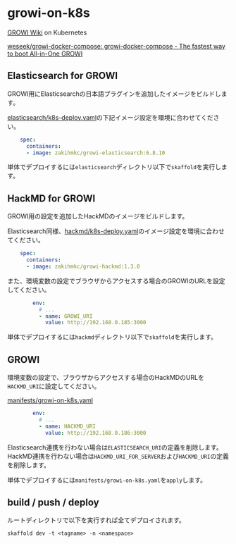 # growi-on-k8s

[GROWI Wiki](https://github.com/weseek/growi) on Kubernetes

[weseek/growi-docker-compose: growi-docker-compose - The fastest way to boot All-in-One GROWI](https://github.com/weseek/growi-docker-compose)

## Elasticsearch for GROWI

GROWI用にElasticsearchの日本語プラグインを追加したイメージをビルドします。

[elasticsearch/k8s-deploy.yaml](elasticsearch/k8s-deploy.yaml)の下記イメージ設定を環境に合わせてください。

```yaml
    spec:
      containers:
      - image: zakihmkc/growi-elasticsearch:6.8.10
```

単体でデプロイするには`elasticsearch`ディレクトリ以下で`skaffold`を実行します。

## HackMD for GROWI

GROWI用の設定を追加したHackMDのイメージをビルドします。

Elasticsearch同様、[hackmd/k8s-deploy.yaml](hackmd/k8s-deploy.yaml)のイメージ設定を環境に合わせてください。

```yaml
    spec:
      containers:
      - image: zakihmkc/growi-hackmd:1.3.0
```

また、環境変数の設定でブラウザからアクセスする場合のGROWIのURLを設定してください。

```yaml
        env:
          # ...
          - name: GROWI_URI
            value: http://192.168.0.185:3000

```

単体でデプロイするには`hackmd`ディレクトリ以下で`skaffold`を実行します。

## GROWI

環境変数の設定で、ブラウザからアクセスする場合のHackMDのURLを`HACKMD_URI`に設定してください。

[manifests/growi-on-k8s.yaml](manifests/growi-on-k8s.yaml)

```yaml
        env:
          # ...
          - name: HACKMD_URI
            value: http://192.168.0.186:3000

```

Elasticsearch連携を行わない場合は`ELASTICSEARCH_URI`の定義を削除します。  
HackMD連携を行わない場合は`HACKMD_URI_FOR_SERVER`および`HACKMD_URI`の定義を削除します。

単体でデプロイするには`manifests/growi-on-k8s.yaml`を`apply`します。

## build / push / deploy

ルートディレクトリで以下を実行すれば全てデプロイされます。

`skaffold dev -t <tagname> -n <namespace>`
